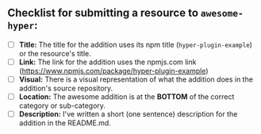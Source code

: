 <!--- Provide a general summary of your changes in the Title above -->

## Checklist for submitting a resource to `awesome-hyper`:
<!--- Go over all the following points, and put an `x` in all the boxes that have been completed. -->
<!--- More detailed instructions are in the project's CONTRIBUTING.md - please read it if you have a question!-->
<!--- If you're still unsure about any of these, don't hesitate to ask. We're here to help! -->
- [ ] **Title:** The title for the addition uses its npm title (`hyper-plugin-example`) or the resource's title.
- [ ] **Link:** The link for the addition uses the npmjs.com link (https://www.npmjs.com/package/hyper-plugin-example)
- [ ] **Visual:** There is a visual representation of what the addition does in the addition's source repository.
- [ ] **Location:** The awesome addition is at the **BOTTOM** of the correct category or sub-category.
- [ ] **Description:** I've written a short (one sentence) description for the addition in the README.md.
